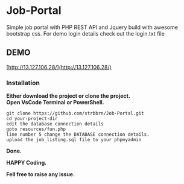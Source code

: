 # Job-Portal
Simple job portal with PHP REST API and Jquery build with awesome bootstrap css.
For demo login details check out the login.txt file
## DEMO
[http://13.127.106.28/](http://13.127.106.28/)
### Installation

**Either download the project or clone the project.**<br/>
**Open VsCode Terminal or PowerShell.**
```
git clone https://github.com/strbbrn/Job-Portal.git
cd your-project-dir
edit the database connection details
goto resources/fun.php
line number 5 change the DATABASE connection details.
upload the job_listing.sql file to your phpmyadmin

```
**Done.**<br/>

**HAPPY Coding.**<br/>

**Fell free to raise any issue.**<br/>
